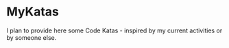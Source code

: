 MyKatas
=======
I plan to provide here some Code Katas - inspired by my current activities or by someone else.

